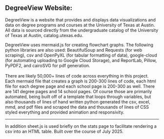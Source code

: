 ## DegreeView Website:

DegreeView is a website that provides and displays data visualizations and data on degree programs and courses at the University of Texas at Austin. All data is sourced directly from the undergraduate catalog of the University of Texas at Austin, catalog.utexas.edu.

DegreeView uses mermaid.js for creating flowchart graphs.
The following python libraries are also used: BeautifulSoup and Requests (for web scraping), csv and OpenPyXL (for tabular formatting of data), google-cloud (for automating uploading to Google Cloud Storage), and ReportLab, Pillow, PyPDF2, and cairoSVG for pdf generation.
<br><br>
There are likely 50,000+ lines of code across everything in this project. Each mermaid file that creates a graph is 200-300 lines of code, each html file for each degree page and each school page is 200-300 as well. There are 141 degree pages and 14 school pages. Of course those are primarily automated, being built off of a template that loops through variables, but also thousands of lines of hand written python generated the csv, excel, mmd, and pdf files and scraped the data and thousands of lines of CSS styled everything and provided animation and responsivity.
<br>

---

In addition sheet.js is used briefly on the stats page to facilitate rendering a csv into an HTML table.
Built over the course of July 2025.

<br>

